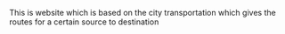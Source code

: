 This is website which is based on the city transportation which gives the routes for a certain source to destination 
